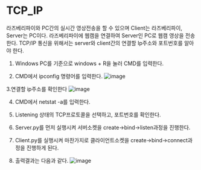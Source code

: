 # TCP_IP
라즈베리파이와 PC간의 실시간 영상전송을 할 수 있으며 Client는 라즈베리파이, Server는 PC이다.
라즈베리파이에 웹캠을 연결하여 Server인 PC로 웹캠 영상을 전송한다.
TCP/IP 통신을 위해서는 server와 client간의 연결할 Ip주소와 포트번호를 알아야 한다.

1. Windows PC를 기준으로 windows + R을 눌러 CMD를 입력한다.

2. CMD에서 ipconfig 명령어를 입력한다.
![image](https://user-images.githubusercontent.com/86957779/129338302-f979fc9f-bea1-4bfe-98f9-89774d6b17c4.png)

3.연결할 ip주소를 확인한다
![image](https://user-images.githubusercontent.com/86957779/129338414-bab295af-1cab-4ad5-9da2-56245d2d8604.png)

4. CMD에서 netstat -a를 입력한다.

5. Listening 상태의 TCP프로토콜을 선택하고, 포트번호를 확인한다.
 
6. Server.py를 먼저 실행시켜 서버소켓을 create->bind->listen과정을 진행한다.

7. Client.py를 실행시켜 마찬가지로 클라이언트소켓을 create->bind->connect과정을 진행하게 된다.

8. 출력결과는 다음과 같다.
![image](https://user-images.githubusercontent.com/86957779/125408022-6bccab00-e3f5-11eb-8826-6de8980a3e2b.png)
